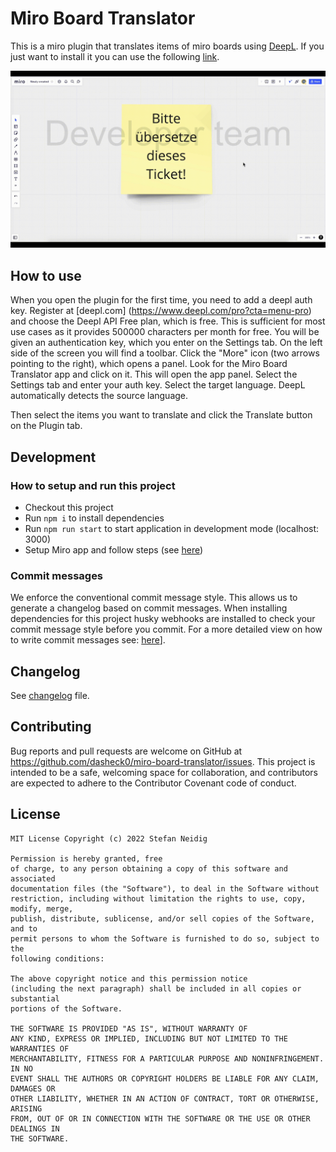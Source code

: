 # Miro Board Translator
<!-- section: Introduction -->
<!-- Describe briefly what your software is. What problem does it solve? At what target audience is it aimed? -->
This is a miro plugin that translates items of miro boards using [DeepL](https://deepl.com). If you just want to install it you can use the following [link](https://miro.com/oauth/authorize/?response_type=code&client_id=3458764525398176649&redirect_uri=%2Fconfirm-app-install%2F).

![showcase](art/showcase.gif)

## How to use
<!-- section: Overview -->
<!-- Give an architectural overview of your software. Is is interesting for other developers, who wants to catch on and want to developer features or fix bugs of your software. Do not go into too much detail. There are other documents for this. -->
When you open the plugin for the first time, you need to add a deepl auth key. Register at [deepl.com] (https://www.deepl.com/pro?cta=menu-pro) and choose the Deepl API Free plan, which is free. This is sufficient for most use cases as it provides 500000 characters per month for free. You will be given an authentication key, which you enter on the Settings tab. On the left side of the screen you will find a toolbar. Click the "More" icon (two arrows pointing to the right), which opens a panel. Look for the Miro Board Translator app and click on it. This will open the app panel. Select the Settings tab and enter your auth key. Select the target language. DeepL automatically detects the source language. 

Then select the items you want to translate and click the Translate button on the Plugin tab.

## Development
<!-- section: Development -->
<!-- If you software is developed within a team you shhould include this section. Describe how to setup thhe project. Include dependencies, conventions and other things to know in order to start developing. In short: After reading this section everyone should be able to develop this piece of software. -->
<!--
Possible subsections

### How to setup and run this project
### Commit messages
### How to publish a release
### Tests
-->

### How to setup and run this project
* Checkout this project
* Run `npm i` to install dependencies
* Run `npm run start` to start application in development mode (localhost: 3000)
* Setup Miro app and follow steps (see [here](https://developers.miro.com/docs/build-your-first-hello-world-app#step-2-create-a-developer-team-in-miro))

### Commit messages
We enforce the conventional commit message style. This allows us to generate a changelog based on commit messages. When installing dependencies for this project husky webhooks are installed to check your commit message style before you commit. For a more detailed view on how to write commit messages see: [here](https://www.conventionalcommits.org/en/v1.0.0/#summary)].

## Changelog
<!-- section: Changelog --> 
<!-- Describe that changes made to the software by version. Note that this should be done automatically. -->
See [changelog](./CHANGELOG.md) file.

## Contributing
<!-- section: Contributing -->
<!-- Describe what action one should take in order to contribute. Does a certain styleguide has to be adhered. How can one apply changes (i.e. push vs. pull request)? -->
Bug reports and pull requests are welcome on GitHub at https://github.com/dasheck0/miro-board-translator/issues. This project is intended to be a safe, welcoming space for collaboration, and contributors are expected to adhere to the Contributor Covenant code of conduct.

## License
<!-- section: License -->
<!-- Describe the license under which your software is published. Note that an unlicensed piece of software is most likely never used. So do not skip tihs part! -->
```
MIT License Copyright (c) 2022 Stefan Neidig

Permission is hereby granted, free
of charge, to any person obtaining a copy of this software and associated
documentation files (the "Software"), to deal in the Software without
restriction, including without limitation the rights to use, copy, modify, merge,
publish, distribute, sublicense, and/or sell copies of the Software, and to
permit persons to whom the Software is furnished to do so, subject to the
following conditions:

The above copyright notice and this permission notice
(including the next paragraph) shall be included in all copies or substantial
portions of the Software.

THE SOFTWARE IS PROVIDED "AS IS", WITHOUT WARRANTY OF
ANY KIND, EXPRESS OR IMPLIED, INCLUDING BUT NOT LIMITED TO THE WARRANTIES OF
MERCHANTABILITY, FITNESS FOR A PARTICULAR PURPOSE AND NONINFRINGEMENT. IN NO
EVENT SHALL THE AUTHORS OR COPYRIGHT HOLDERS BE LIABLE FOR ANY CLAIM, DAMAGES OR
OTHER LIABILITY, WHETHER IN AN ACTION OF CONTRACT, TORT OR OTHERWISE, ARISING
FROM, OUT OF OR IN CONNECTION WITH THE SOFTWARE OR THE USE OR OTHER DEALINGS IN
THE SOFTWARE.
```